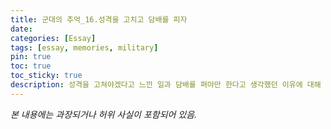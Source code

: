 ```yaml
---
title: 군대의 추억_16.성격을 고치고 담배를 피자
date: 
categories: [Essay]
tags: [essay, memories, military]
pin: true
toc: true
toc_sticky: true
description: 성격을 고쳐야겠다고 느낀 일과 담배를 펴야만 한다고 생각했던 이유에 대해 이야기한다.
---
```


_본 내용에는 과장되거나 허위 사실이 포함되어 있음._